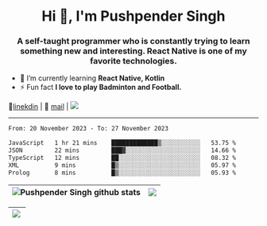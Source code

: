 <h1 align="center">Hi 👋, I'm Pushpender Singh</h1>
<h3 align="center">A self-taught programmer who is constantly trying to learn something new and interesting. React Native is one of my favorite technologies.</h3>

- 🌱 I’m currently learning **React Native, Kotlin**
- ⚡ Fun fact **I love to play Badminton and Football.**

👔[linekdin](https://www.linkedin.com/in/pushpender-singh-240061202/) | 📧 [mail](mailto:pushpendersingh694@gmail.com) | ![](https://komarev.com/ghpvc/?username=pushpender-singh-ap&color=blue)


---

<!--START_SECTION:waka-->

```txt
From: 20 November 2023 - To: 27 November 2023

JavaScript   1 hr 21 mins    █████████████▒░░░░░░░░░░░   53.75 %
JSON         22 mins         ███▓░░░░░░░░░░░░░░░░░░░░░   14.66 %
TypeScript   12 mins         ██░░░░░░░░░░░░░░░░░░░░░░░   08.32 %
XML          9 mins          █▒░░░░░░░░░░░░░░░░░░░░░░░   05.97 %
Prolog       8 mins          █▒░░░░░░░░░░░░░░░░░░░░░░░   05.93 %
```

<!--END_SECTION:waka-->

| <a><img align="center" src="https://github-readme-stats-iota-ecru-15.vercel.app/api?username=pushpender-singh-ap&show_icons=true&include_all_commits=true&theme=buefy&hide_border=true" alt="Pushpender Singh github stats" /></a> | <a><img align="center" src="https://github-readme-stats-iota-ecru-15.vercel.app/api/top-langs/?username=pushpender-singh-ap&layout=compact&theme=buefy&hide_border=true" /></a> |
| ------------- | ------------- |

| <a> <img align="left" src="https://github-readme-streak-stats.herokuapp.com/?user=pushpender-singh-ap" /></br> </a> |
| ------------- |
